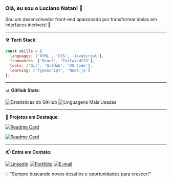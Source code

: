 ### Olá, eu sou o Luciano Natan! 👋

Sou um desenvolvedor front-end apaixonado por transformar ideias em interfaces incríveis! 🚀

---

🛠️ **Tech Stack**:

```js
const skills = {
  languages: ['HTML', 'CSS', 'JavaScript'],
  frameworks: ['React', 'TailwindCSS'],
  tools: ['Git', 'GitHub', 'VS Code'],
  learning: ['TypeScript', 'Next.js']
};
```

---

📊 **GitHub Stats**:

![Estatísticas do GitHub](https://github-readme-stats.vercel.app/api?username=devlnatan&show_icons=true&theme=radical&count_private=true)
![Linguagens Mais Usadas](https://github-readme-stats.vercel.app/api/top-langs/?username=devlnatan&layout=compact&theme=radical)

---

🚀 **Projetos em Destaque**:

[![Readme Card](https://github-readme-stats.vercel.app/api/pin/?username=devlnatan&repo=seu-repo-aqui&theme=radical)](https://github.com/devlnatan/seu-repo-aqui)

[![Readme Card](https://github-readme-stats.vercel.app/api/pin/?username=devlnatan&repo=outro-repo-aqui&theme=radical)](https://github.com/devlnatan/outro-repo-aqui)

---

📬 **Entre em Contato**:

[![LinkedIn](https://img.shields.io/badge/LinkedIn-0077B5?style=for-the-badge&logo=linkedin&logoColor=white)](https://www.linkedin.com/in/devlnatan/)
[![Portfólio](https://img.shields.io/badge/Portf%C3%B3lio-000?style=for-the-badge&logo=vercel&logoColor=white)](https://seuportfolio.com)
[![E-mail](https://img.shields.io/badge/Email-D14836?style=for-the-badge&logo=gmail&logoColor=white)](mailto:seuemail@gmail.com)

💡 "Sempre buscando novos desafios e oportunidades para crescer!"
